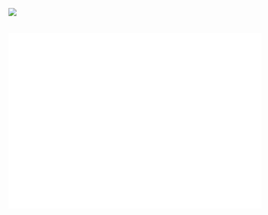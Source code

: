 ![](https://i.imgur.com/v8OqidV.png)

<br>

<div align="center">
	<a>
		<img src="https://github.com/6gk/6gk/raw/master/dot.svg" height="350px">
	</a>
</div>
